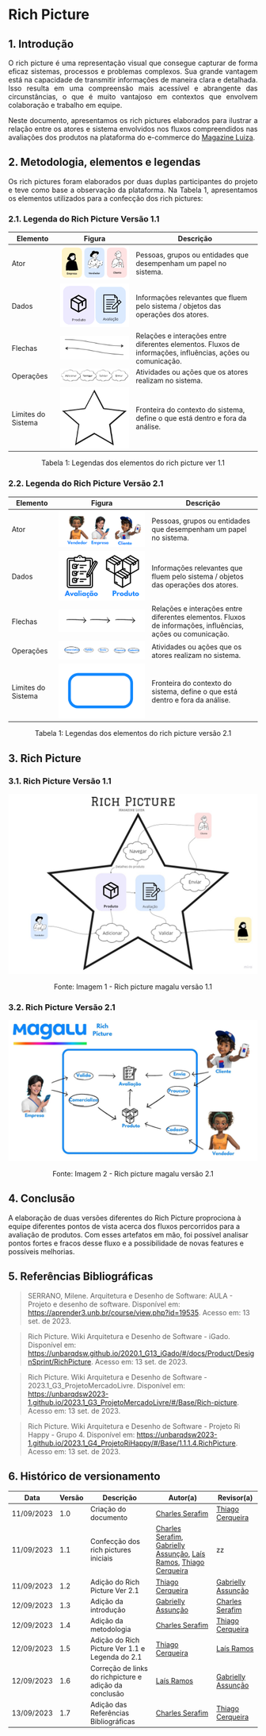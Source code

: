 # Rich Picture

## 1. Introdução

<p align="justify">
O rich picture é uma representação visual que consegue capturar de forma eficaz sistemas, processos e problemas complexos. Sua grande vantagem está na capacidade de transmitir informações de maneira clara e detalhada.
Isso resulta em uma compreensão mais acessível e abrangente das circunstâncias, o que é muito vantajoso em contextos que envolvem colaboração e trabalho em equipe.
</p>

<p align="justify">
Neste documento, apresentamos os rich pictures elaborados para ilustrar a relação entre os atores e sistema envolvidos nos fluxos compreendidos nas avaliações dos produtos na plataforma do e-commerce do <a href="https://magazineluiza.com.br/">Magazine Luiza</a>.
</p>

## 2. Metodologia, elementos e legendas

<p align="justify">
Os rich pictures foram elaborados por duas duplas participantes do projeto e teve como base a observação da plataforma. Na Tabela 1, apresentamos os elementos utilizados para a confecção dos rich pictures:
</p>

### 2.1. Legenda do Rich Picture Versão 1.1

| Elemento | Figura | Descrição |
| -------- | ------ | --------- |
| Ator | ![Atores](../Assets/rich_picture_atores_1.png)| Pessoas, grupos ou entidades que desempenham um papel no sistema. |
| Dados | ![Dados](../Assets/rich_picture_dados_1.png) | Informações relevantes que fluem pelo sistema / objetos das operações dos atores. |
| Flechas | ![Flechas](../Assets/rich_picture_flechas_1.png) | Relações e interações entre diferentes elementos. Fluxos de informações, influências, ações ou comunicação. |
| Operações | ![Operações](../Assets/rich_picture_operacoes_1.png) | Atividades ou ações que os atores realizam no sistema. |
| Limites do Sistema | ![Limites do Sistema](../Assets/rich_picture_sistema_1.png) | Fronteira do contexto do sistema, define o que está dentro e fora da análise. |

<div style="text-align: center">
<p>Tabela 1: Legendas dos elementos do rich picture ver 1.1 </p>
</div>

### 2.2. Legenda do Rich Picture Versão 2.1

| Elemento | Figura | Descrição |
| -------- | ------ | --------- |
| Ator | ![Atores](../Assets/rich_picture_atores_2.png)| Pessoas, grupos ou entidades que desempenham um papel no sistema. |
| Dados | ![Dados](../Assets/rich_picture_dados_2.png) | Informações relevantes que fluem pelo sistema / objetos das operações dos atores. |
| Flechas | ![Flechas](../Assets/rich_picture_flechas_2.png) | Relações e interações entre diferentes elementos. Fluxos de informações, influências, ações ou comunicação. |
| Operações | ![Operações](../Assets/rich_picture_operacoes_2.png) | Atividades ou ações que os atores realizam no sistema. |
| Limites do Sistema | ![Limites do Sistema](../Assets/rich_picture_sistema_2.png) | Fronteira do contexto do sistema, define o que está dentro e fora da análise. |

<div style="text-align: center">
<p>Tabela 1: Legendas dos elementos do rich picture versão 2.1 </p>
</div>


## 3. Rich Picture

### 3.1. Rich Picture Versão 1.1
 <img src="../Assets/Rich-Magalu-01.jpg">
 
 <div style="text-align: center">
<p>Fonte: Imagem 1 - Rich picture magalu versão 1.1 </p>
</div>

### 3.2. Rich Picture Versão 2.1
 <img src="../Assets/Rich-Magalu-02.jpg">
 
 <div style="text-align: center">
<p>Fonte: Imagem 2 - Rich picture magalu versão 2.1 </p>
</div>

## 4. Conclusão
A elaboração de duas versões diferentes do Rich Picture  proprociona à equipe diferentes pontos de vista acerca dos fluxos percorridos para a avaliação de produtos. Com esses artefatos em mão, foi possível analisar pontos fortes e fracos desse fluxo e a possibilidade de novas features e possíveis melhorias.

## 5. Referências Bibliográficas

> SERRANO, Milene. Arquitetura e Desenho de Software: AULA - Projeto e desenho de software. Disponível em: <https://aprender3.unb.br/course/view.php?id=19535>. Acesso em: 13 set. de 2023.

> Rich Picture. Wiki Arquitetura e Desenho de Software - iGado. Disponível em: <https://unbarqdsw.github.io/2020.1_G13_iGado/#/docs/Product/DesignSprint/RichPicture>. Acesso em: 13 set. de 2023.

> Rich Picture. Wiki Arquitetura e Desenho de Software - 2023.1_G3_ProjetoMercadoLivre. Disponível em: <https://unbarqdsw2023-1.github.io/2023.1_G3_ProjetoMercadoLivre/#/Base/Rich-picture>. Acesso em: 13 set. de 2023.

> Rich Picture. Wiki Arquitetura e Desenho de Software - Projeto Ri Happy - Grupo 4. Disponível em: <https://unbarqdsw2023-1.github.io/2023.1_G4_ProjetoRiHappy/#/Base/1.1.1.4.RichPicture>. Acesso em: 13 set. de 2023.

## 6. Histórico de versionamento

|    Data    | Versão |      Descrição       |                   Autor(a)                    |                   Revisor(a)                    |
| ---------- | ------ | -------------------- | --------------------------------------------- | ----------------------------------------------- |
| 11/09/2023 |  1.0   | Criação do documento | [Charles Serafim](https://github.com/charles-serafim) | [Thiago Cerqueira](https://github.com/Thiago-Cerq) |
| 11/09/2023 |  1.1   | Confecção dos rich pictures iniciais | [Charles Serafim](https://github.com/charles-serafim), [Gabrielly Assunção](https://github.com/GabriellyAssuncao), [Laís Ramos](https://github.com/laisramos123), [Thiago Cerqueira](https://github.com/Thiago-Cerq) | zz
| 11/09/2023 |  1.2   | Adição do Rich Picture Ver 2.1 | [Thiago Cerqueira](https://github.com/Thiago-Cerq) | [Gabrielly Assunção](https://github.com/GabriellyAssuncao) |
| 12/09/2023 |  1.3   | Adição da introdução | [Gabrielly Assunção](https://github.com/GabriellyAssuncao) | [Charles Serafim](https://github.com/charles-serafim) |
| 12/09/2023 |  1.4   | Adição da metodologia | [Charles Serafim](https://github.com/charles-serafim) | [Thiago Cerqueira](https://github.com/Thiago-Cerq) |
| 12/09/2023 |  1.5   | Adição do Rich Picture Ver 1.1 e Legenda do 2.1  | [Thiago Cerqueira](https://github.com/Thiago-Cerq) | [Laís Ramos](https://github.com/laisramos123) | 
| 12/09/2023 |  1.6   | Correção de links do richpicture e adição da conclusão | [Laís Ramos](https://github.com/laisramos123) | [Gabrielly Assunção](https://github.com/GabriellyAssuncao) |
| 13/09/2023 |  1.7   | Adição das Referências Bibliográficas | [Charles Serafim](https://github.com/charles-serafim) | [Thiago Cerqueira](https://github.com/Thiago-Cerq) |